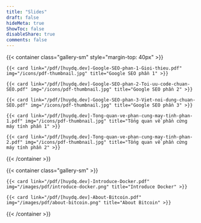 ```yaml
---
title: "Slides"
draft: false
hideMeta: true
ShowToc: false
disableShare: true
comments: false
---
```


{{< container class="gallery-sm" style="margin-top: 40px" >}}

    {{< card link="/pdf/[huydq.dev]-Google-SEO-phan-1-Gioi-thieu.pdf" img="/icons/pdf-thumbnail.jpg" title="Google SEO phần 1" >}}

    {{< card link="/pdf/[huydq.dev]-Google-SEO-phan-2-Toi-uu-code-chuan-SEO.pdf" img="/icons/pdf-thumbnail.jpg" title="Google SEO phần 2" >}}

    {{< card link="/pdf/[huydq.dev]-Google-SEO-phan-3-Viet-noi-dung-chuan-SEO.pdf" img="/icons/pdf-thumbnail.jpg" title="Google SEO phần 3" >}}

    {{< card link="/pdf/[huydq.dev]-Tong-quan-ve-phan-cung-may-tinh-phan-1.pdf" img="/icons/pdf-thumbnail.jpg" title="Tổng quan về phần cứng máy tính phần 1" >}}

    {{< card link="/pdf/[huydq.dev]-Tong-quan-ve-phan-cung-may-tinh-phan-2.pdf" img="/icons/pdf-thumbnail.jpg" title="Tổng quan về phần cứng máy tính phần 2" >}}

{{< /container >}}

{{< container class="gallery-sm" >}}

    {{< card link="/pdf/[huydq.dev]-Introduce-Docker.pdf" img="/images/pdf/introduce-docker.png" title="Introduce Docker" >}}

    {{< card link="/pdf/[huydq.dev]-About-Bitcoin.pdf" img="/images/pdf/about-bitcoin.png" title="About Bitcoin" >}}

{{< /container >}}
